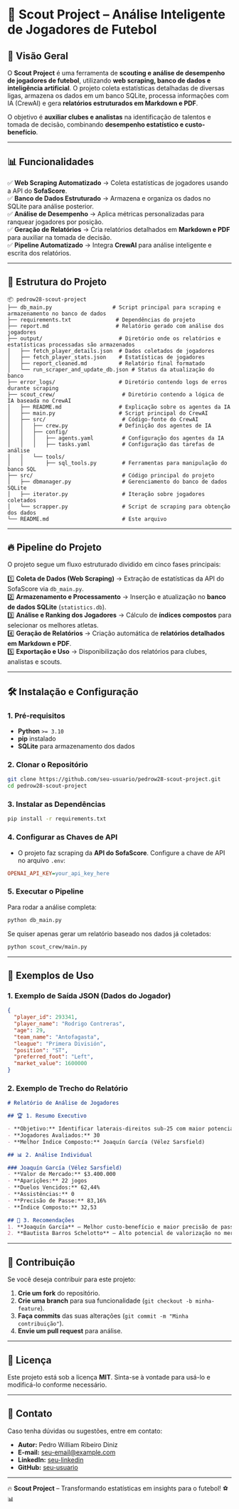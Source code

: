 
# 🚀 Scout Project – Análise Inteligente de Jogadores de Futebol

## 📌 Visão Geral

O **Scout Project** é uma ferramenta de **scouting e análise de desempenho de jogadores de futebol**, utilizando **web scraping, banco de dados e inteligência artificial**. O projeto coleta estatísticas detalhadas de diversas ligas, armazena os dados em um banco SQLite, processa informações com IA (CrewAI) e gera **relatórios estruturados em Markdown e PDF**.

O objetivo é **auxiliar clubes e analistas** na identificação de talentos e tomada de decisão, combinando **desempenho estatístico e custo-benefício**.

---

## 📊 Funcionalidades

✅ **Web Scraping Automatizado** → Coleta estatísticas de jogadores usando a API do **SofaScore**.  
✅ **Banco de Dados Estruturado** → Armazena e organiza os dados no SQLite para análise posterior.  
✅ **Análise de Desempenho** → Aplica métricas personalizadas para ranquear jogadores por posição.  
✅ **Geração de Relatórios** → Cria relatórios detalhados em **Markdown e PDF** para auxiliar na tomada de decisão.  
✅ **Pipeline Automatizado** → Integra **CrewAI** para análise inteligente e escrita dos relatórios.  

---

## 📂 Estrutura do Projeto

```
📦 pedrow28-scout-project
├── db_main.py                   # Script principal para scraping e armazenamento no banco de dados
├── requirements.txt              # Dependências do projeto
├── report.md                     # Relatório gerado com análise dos jogadores
├── output/                        # Diretório onde os relatórios e estatísticas processadas são armazenados
│   ├── fetch_player_details.json  # Dados coletados de jogadores
│   ├── fetch_player_stats.json    # Estatísticas de jogadores
│   ├── report_cleaned.md          # Relatório final formatado
│   └── run_scraper_and_update_db.json # Status da atualização do banco
├── error_logs/                    # Diretório contendo logs de erros durante scraping
├── scout_crew/                     # Diretório contendo a lógica de IA baseada no CrewAI
│   ├── README.md                  # Explicação sobre os agentes da IA
│   ├── main.py                    # Script principal do CrewAI
│   ├── src/                        # Código-fonte do CrewAI
│   │   ├── crew.py                # Definição dos agentes de IA
│   │   ├── config/
│   │   │   ├── agents.yaml         # Configuração dos agentes da IA
│   │   │   ├── tasks.yaml          # Configuração das tarefas de análise
│   │   └── tools/
│   │       ├── sql_tools.py        # Ferramentas para manipulação do banco SQL
├── src/                            # Código principal do projeto
│   ├── dbmanager.py                # Gerenciamento do banco de dados SQLite
│   ├── iterator.py                 # Iteração sobre jogadores coletados
│   └── scrapper.py                 # Script de scraping para obtenção dos dados
└── README.md                       # Este arquivo
```

---

## 🔥 Pipeline do Projeto

O projeto segue um fluxo estruturado dividido em cinco fases principais:

1️⃣ **Coleta de Dados (Web Scraping)** → Extração de estatísticas da API do SofaScore via `db_main.py`.  
2️⃣ **Armazenamento e Processamento** → Inserção e atualização no **banco de dados SQLite** (`statistics.db`).  
3️⃣ **Análise e Ranking dos Jogadores** → Cálculo de **índices compostos** para selecionar os melhores atletas.  
4️⃣ **Geração de Relatórios** → Criação automática de **relatórios detalhados em Markdown e PDF**.  
5️⃣ **Exportação e Uso** → Disponibilização dos relatórios para clubes, analistas e scouts.  

---

## 🛠️ Instalação e Configuração

### **1. Pré-requisitos**
- **Python** `>= 3.10`
- **pip** instalado
- **SQLite** para armazenamento dos dados

### **2. Clonar o Repositório**
```bash
git clone https://github.com/seu-usuario/pedrow28-scout-project.git
cd pedrow28-scout-project
```

### **3. Instalar as Dependências**
```bash
pip install -r requirements.txt
```

### **4. Configurar as Chaves de API**
- O projeto faz scraping da **API do SofaScore**. Configure a chave de API no arquivo `.env`:
```ini
OPENAI_API_KEY=your_api_key_here
```

### **5. Executar o Pipeline**
Para rodar a análise completa:
```bash
python db_main.py
```

Se quiser apenas gerar um relatório baseado nos dados já coletados:
```bash
python scout_crew/main.py
```

---

## 📜 Exemplos de Uso

### **1. Exemplo de Saída JSON (Dados do Jogador)**
```json
{
  "player_id": 293341,
  "player_name": "Rodrigo Contreras",
  "age": 29,
  "team_name": "Antofagasta",
  "league": "Primera División",
  "position": "ST",
  "preferred_foot": "Left",
  "market_value": 1600000
}
```

### **2. Exemplo de Trecho do Relatório**
```markdown
# Relatório de Análise de Jogadores

## 🏆 1. Resumo Executivo

- **Objetivo:** Identificar laterais-direitos sub-25 com maior potencial.
- **Jogadores Avaliados:** 30
- **Melhor Índice Composto:** Joaquín García (Vélez Sarsfield)

## 📊 2. Análise Individual

### Joaquín García (Vélez Sarsfield)
- **Valor de Mercado:** $3.400.000
- **Aparições:** 22 jogos
- **Duelos Vencidos:** 62,44%
- **Assistências:** 0
- **Precisão de Passe:** 83,16%
- **Índice Composto:** 32,53

## 🏅 3. Recomendações
1. **Joaquín García** – Melhor custo-benefício e maior precisão de passes.
2. **Bautista Barros Schelotto** – Alto potencial de valorização no mercado.
```

---

## 📌 Contribuição

Se você deseja contribuir para este projeto:

1. **Crie um fork** do repositório.
2. **Crie uma branch** para sua funcionalidade (`git checkout -b minha-feature`).
3. **Faça commits** das suas alterações (`git commit -m "Minha contribuição"`).
4. **Envie um pull request** para análise.

---

## 📃 Licença

Este projeto está sob a licença **MIT**. Sinta-se à vontade para usá-lo e modificá-lo conforme necessário.

---

## 🤝 Contato

Caso tenha dúvidas ou sugestões, entre em contato:

- **Autor:** Pedro William Ribeiro Diniz
- **E-mail:** [seu-email@example.com](mailto:pedrowilliamrd@gmail.com)
- **LinkedIn:** [seu-linkedin](https://www.linkedin.com/in/pedrowilliamrd/)
- **GitHub:** [seu-usuario](https://github.com/pedrow28)

---

🔥 **Scout Project** – Transformando estatísticas em insights para o futebol! ⚽📊
```


